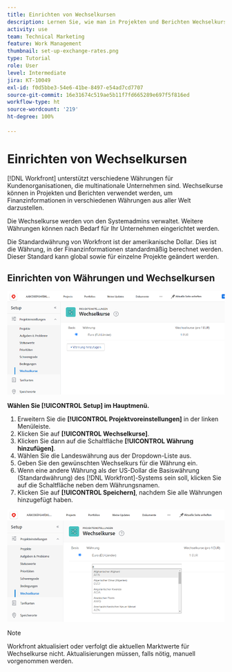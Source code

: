 ```yaml
---
title: Einrichten von Wechselkursen
description: Lernen Sie, wie man in Projekten und Berichten Wechselkurse verwendet, um Finanzinformationen in verschiedenen Währungen aus aller Welt darzustellen.
activity: use
team: Technical Marketing
feature: Work Management
thumbnail: set-up-exchange-rates.png
type: Tutorial
role: User
level: Intermediate
jira: KT-10049
exl-id: f0d5bbe3-54e6-41be-8497-e54ad7cd7707
source-git-commit: 16e31674c519ae5b11f7fd665289e697f5f816ed
workflow-type: ht
source-wordcount: '219'
ht-degree: 100%

---
```


# Einrichten von Wechselkursen

[!DNL Workfront] unterstützt verschiedene Währungen für Kundenorganisationen, die multinationale Unternehmen sind. Wechselkurse können in Projekten und Berichten verwendet werden, um Finanzinformationen in verschiedenen Währungen aus aller Welt darzustellen.

Die Wechselkurse werden von den Systemadmins verwaltet. Weitere Währungen können nach Bedarf für Ihr Unternehmen eingerichtet werden.

Die Standardwährung von Workfront ist der amerikanische Dollar. Dies ist die Währung, in der Finanzinformationen standardmäßig berechnet werden. Dieser Standard kann global sowie für einzelne Projekte geändert werden.

## Einrichten von Währungen und Wechselkursen

![Ein Bild zur Auswahl von Wechselkursen](assets/setting-up-finances-4.png)

**Wählen Sie [!UICONTROL Setup] im Hauptmenü.**

1. Erweitern Sie die **[!UICONTROL Projektvoreinstellungen]** in der linken Menüleiste.
1. Klicken Sie auf **[!UICONTROL Wechselkurse]**.
1. Klicken Sie dann auf die Schaltfläche **[!UICONTROL Währung hinzufügen]**.
1. Wählen Sie die Landeswährung aus der Dropdown-Liste aus.
1. Geben Sie den gewünschten Wechselkurs für die Währung ein.
1. Wenn eine andere Währung als der US-Dollar die Basiswährung (Standardwährung) des [!DNL Workfront]-Systems sein soll, klicken Sie auf die Schaltfläche neben dem Währungsnamen.
1. Klicken Sie auf **[!UICONTROL Speichern]**, nachdem Sie alle Währungen hinzugefügt haben.

![Ein Bild vom Hinzufügen einer Währung zur Liste der Wechselkurse](assets/setting-up-finances-5.png)

>[!NOTE]
>
>Workfront aktualisiert oder verfolgt die aktuellen Marktwerte für Wechselkurse nicht. Aktualisierungen müssen, falls nötig, manuell vorgenommen werden.
